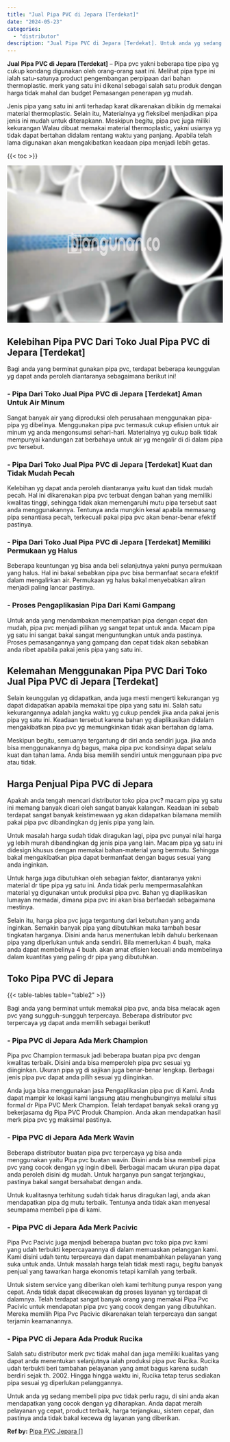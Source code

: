 ```yaml
---
title: "Jual Pipa PVC di Jepara [Terdekat]"
date: "2024-05-23"
categories: 
  - "distributor"
description: "Jual Pipa PVC di Jepara [Terdekat]. Untuk anda yg sedang membeli pipa pvc tidak perlu ragu, di sini anda akan mendapatkan yang cocok dengan yg diharapkan. An..."
---
```


**Jual Pipa PVC di Jepara \[Terdekat\]** – Pipa pvc yakni beberapa tipe pipa yg cukup kondang digunakan oleh orang-orang saat ini. Melihat pipa type ini ialah satu-satunya product pengembangan perpipaan dari bahan thermoplastic. merk yang satu ini dikenal sebagai salah satu produk dengan harga tidak mahal dan budget Pemasangan penerapan yg mudah.

Jenis pipa yang satu ini anti terhadap karat dikarenakan dibikin dg memakai material thermoplastic. Selain itu, Materialnya yg fleksibel menjadikan pipa jenis ini mudah untuk diterapkann. Meskipun begitu, pipa pvc juga miliki kekurangan Walau dibuat memakai material thermoplastic, yakni usianya yg tidak dapat bertahan didalam rentang waktu yang panjang. Apabila telah lama digunakan akan mengakibatkan keadaan pipa menjadi lebih getas.

{{< toc >}}

![Jual Pipa PVC di Jepara [Terdekat]](/images/jaul-pipa-pvc-30.png)

## Kelebihan Pipa PVC Dari Toko Jual Pipa PVC di Jepara \[Terdekat\]

Bagi anda yang berminat gunakan pipa pvc, terdapat beberapa keunggulan yg dapat anda peroleh diantaranya sebagaimana berikut ini!

### \- Pipa Dari Toko Jual Pipa PVC di Jepara \[Terdekat\] Aman Untuk Air Minum

Sangat banyak air yang diproduksi oleh perusahaan menggunakan pipa-pipa yg dibelinya. Menggunakan pipa pvc termasuk cukup efisien untuk air minum yg anda mengonsumsi sehari-hari. Materialnya yg cukup baik tidak mempunyai kandungan zat berbahaya untuk air yg mengalir di di dalam pipa pvc tersebut.

### \- Pipa Dari Toko Jual Pipa PVC di Jepara \[Terdekat\] Kuat dan Tidak Mudah Pecah

Kelebihan yg dapat anda peroleh diantaranya yaitu kuat dan tidak mudah pecah. Hal ini dikarenakan pipa pvc terbuat dengan bahan yang memiliki kwalitas tinggi, sehingga tidak akan memengaruhi mutu pipa tersebut saat anda menggunakannya. Tentunya anda mungkin kesal apabila memasang pipa senantiasa pecah, terkecuali pakai pipa pvc akan benar-benar efektif pastinya.

### \- Pipa Dari Toko Jual Pipa PVC di Jepara \[Terdekat\] Memiliki Permukaan yg Halus

Beberapa keuntungan yg bisa anda beli selanjutnya yakni punya permukaan yang halus. Hal ini bakal sebabkan pipa pvc bisa bermanfaat secara efektif dalam mengalirkan air. Permukaan yg halus bakal menyebabkan aliran menjadi paling lancar pastinya.

### \- Proses Pengaplikasian Pipa Dari Kami Gampang

Untuk anda yang mendambakan menempatkan pipa dengan cepat dan mudah, pipa pvc menjadi pilihan yg sangat tepat untuk anda. Macam pipa yg satu ini sangat bakal sangat menguntungkan untuk anda pastinya. Proses pemasangannya yang gampang dan cepat tidak akan sebabkan anda ribet apabila pakai jenis pipa yang satu ini.

## Kelemahan Menggunakan Pipa PVC Dari Toko Jual Pipa PVC di Jepara \[Terdekat\]

Selain keunggulan yg didapatkan, anda juga mesti mengerti kekurangan yg dapat didapatkan apabila memakai tipe pipa yang satu ini. Salah satu kekurangannya adalah jangka waktu yg cukup pendek jika anda pakai jenis pipa yg satu ini. Keadaan tersebut karena bahan yg diaplikasikan didalam mengakibatkan pipa pvc yg memungkinkan tidak akan bertahan dg lama.

Meskipun begitu, semuanya tergantung dr diri anda sendiri juga. jika anda bisa menggunakannya dg bagus, maka pipa pvc kondisinya dapat selalu kuat dan tahan lama. Anda bisa memilih sendiri untuk menggunaan pipa pvc atau tidak.

## Harga Penjual Pipa PVC di Jepara

Apakah anda tengah mencari distributor toko pipa pvc? macam pipa yg satu ini memang banyak dicari oleh sangat banyak kalangan. Keadaan ini sebab terdapat sangat banyak keistimewaan yg akan didapatkan bilamana memilih pakai pipa pvc dibandingkan dg jenis pipa yang lain.

Untuk masalah harga sudah tidak diragukan lagi, pipa pvc punyai nilai harga yg lebih murah dibandingkan dg jenis pipa yang lain. Macam pipa yg satu ini didesign khusus dengan memakai bahan-material yang bermutu. Sehingga bakal mengakibatkan pipa dapat bermanfaat dengan bagus sesuai yang anda inginkan.

Untuk harga juga dibutuhkan oleh sebagian faktor, diantaranya yakni material dr tipe pipa yg satu ini. Anda tidak perlu mempermasalahkan material yg digunakan untuk produksi pipa pvc. Bahan yg diaplikasikan lumayan memadai, dimana pipa pvc ini akan bisa berfaedah sebagaimana mestinya.

Selain itu, harga pipa pvc juga tergantung dari kebutuhan yang anda inginkan. Semakin banyak pipa yang dibutuhkan maka tambah besar tingkatan harganya. Disini anda harus menentukan lebih dahulu berkenaan pipa yang diperlukan untuk anda sendiri. Bila memerlukan 4 buah, maka anda dapat membelinya 4 buah. akan amat efisien kecuali anda membelinya dalam kuantitas yang paling dr pipa yang dibutuhkan.

## Toko Pipa PVC di Jepara

{{< table-tables table="table2" >}}

Bagi anda yang berminat untuk memakai pipa pvc, anda bisa melacak agen pvc yang sungguh-sungguh terpercaya. Beberapa distributor pvc terpercaya yg dapat anda memilih sebagai berikut!

### \- Pipa PVC di Jepara Ada Merk Champion

Pipa pvc Champion termasuk jadi beberapa buatan pipa pvc dengan kwalitas terbaik. Disini anda bisa memperoleh pipa pvc sesuai yg diinginkan. Ukuran pipa yg di sajikan juga benar-benar lengkap. Berbagai jenis pipa pvc dapat anda pilih sesuai yg diinginkan.

Anda juga bisa menggunakan jasa Pengaplikasian pipa pvc di Kami. Anda dapat mampir ke lokasi kami langsung atau menghubunginya melalui situs formal dr Pipa PVC Merk Champion. Telah terdapat banyak sekali orang yg bekerjasama dg Pipa PVC Produk Champion. Anda akan mendapatkan hasil merk pipa pvc yg maksimal pastinya.

### \- Pipa PVC di Jepara Ada Merk Wavin

Beberapa distributor buatan pipa pvc terpercaya yg bisa anda menggunakan yaitu Pipa pvc buatan wavin. Disini anda bisa membeli pipa pvc yang cocok dengan yg ingin dibeli. Berbagai macam ukuran pipa dapat anda peroleh disini dg mudah. Untuk harganya pun sangat terjangkau, pastinya bakal sangat bersahabat dengan anda.

Untuk kualitasnya terhitung sudah tidak harus diragukan lagi, anda akan mendapatkan pipa dg mutu terbaik. Tentunya anda tidak akan menyesal seumpama membeli pipa di kami.

### \- Pipa PVC di Jepara Ada Merk Pacivic

Pipa Pvc Pacivic juga menjadi beberapa buatan pvc toko pipa pvc kami yang udah terbukti kepercayaannya di dalam memuaskan pelanggan kami. Kami disini udah tentu terpercaya dan dapat menambahkan pelayanan yang suka untuk anda. Untuk masalah harga telah tidak mesti ragu, begitu banyak penjual yang tawarkan harga ekonomis tetapi kamilah yang terbaik.

Untuk sistem service yang diberikan oleh kami terhitung punya respon yang cepat. Anda tidak dapat dikecewakan dg proses layanan yg terdapat di dalamnya. Telah terdapat sangat banyak orang yang memakai Pipa Pvc Pacivic untuk mendapatan pipa pvc yang cocok dengan yang dibutuhkan. Mereka memilih Pipa Pvc Pacivic dikarenakan telah terpercaya dan sangat terjamin keamanannya.

### \- Pipa PVC di Jepara Ada Produk Rucika

Salah satu distributor merk pvc tidak mahal dan juga memiliki kualitas yang dapat anda menentukan selanjutnya ialah produksi pipa pvc Rucika. Rucika udah terbukti beri tambahan pelayanan yang amat bagus karena sudah berdiri sejak th. 2002. Hingga hingga waktu ini, Rucika tetap terus sediakan pipa sesuai yg diperlukan pelanggannya.

Untuk anda yg sedang membeli pipa pvc tidak perlu ragu, di sini anda akan mendapatkan yang cocok dengan yg diharapkan. Anda dapat meraih pelayanan yg cepat, product terbaik, harga terjangkau, sistem cepat, dan pastinya anda tidak bakal kecewa dg layanan yang diberikan.

**Ref by:** [Pipa PVC Jepara []](https://id.wikipedia.org/wiki/Pipa)
